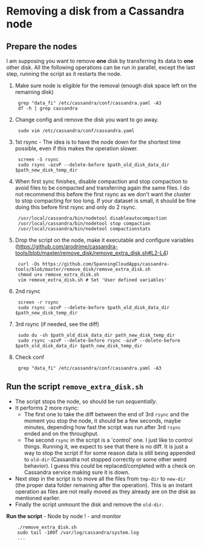 # Removing a disk from a Cassandra node

## Prepare the nodes

I am supposing you want to remove **one** disk by transferring its data to **one** other disk.
All the following operations can be run in parallel, except the last step, running the script as it restarts the node.

1. Make sure node is eligible for the removal (enough disk space left on the remaining disk)

        grep "data_fi" /etc/cassandra/conf/cassandra.yaml -A3
        df -h | grep cassandra

2. Change config and remove the disk you want to go away.

        sudo vim /etc/cassandra/conf/cassandra.yaml

3. 1st rsync - The idea is to have the node down for the shortest time possible, even if this makes the operation slower.

        screen -S rsync
        sudo rsync -azvP --delete-before $path_old_disk_data_dir $path_new_disk_temp_dir

4. When first sync finishes, disable compaction and stop compaction to avoid files to be compacted and transferring again the same files. I do not recommend this before the first rsync as we don't want the cluster to stop compacting for too long. If your dataset is small, it should be fine doing this before first rsync and only do 2 rsync.

        /usr/local/cassandra/bin/nodetool disableautocompaction
        /usr/local/cassandra/bin/nodetool stop compaction
        /usr/local/cassandra/bin/nodetool compactionstats

5. Drop the script on the node, make it executable and configure variables (https://github.com/arodrime/cassandra-tools/blob/master/remove_disk/remove_extra_disk.sh#L2-L4)

        curl -Os https://github.com/SpanningCloudApps/cassandra-tools/blob/master/remove_disk/remove_extra_disk.sh
        chmod u+x remove_extra_disk.sh
        vim remove_extra_disk.sh # Set 'User defined variables'

6. 2nd rsync

        screen -r rsync
        sudo rsync -azvP --delete-before $path_old_disk_data_dir $path_new_disk_temp_dir

7. 3rd rsync (if needed, see the diff)

        sudo du -sh $path_old_disk_data_dir path_new_disk_temp_dir
        sudo rsync -azvP --delete-before rsync -azvP --delete-before $path_old_disk_data_dir $path_new_disk_temp_dir

8. Check conf

        grep "data_fi" /etc/cassandra/conf/cassandra.yaml -A3

## Run the script `remove_extra_disk.sh`

* The script stops the node, so should be run *sequentially*.
* It performs 2 more rsync:
    * The first one to take the diff between the end of 3rd `rsync` and the moment you stop the node, it should be a few seconds, maybe minutes, depending how fast the script was run after 3rd `rsync` ended and on the throughput.
    * The second `rsync` in the script is a 'control' one. I just like to control things. Running it, we expect to see that there is no diff. It is just a way to stop the script if for some reason data is still being appended to `old-dir` (Cassandra not stopped correctly or some other weird behavior). I guess this could be replaced/completed with a check on Cassandra service making sure it is down.
* Next step in the script is to move all the files from `tmp-dir` to `new-dir` (the proper data folder remaining after the operation). This is an instant operation as files are not really moved as they already are on the disk as mentioned earlier.
* Finally the script unmount the disk and remove the `old-dir`.

**Run the script** - Node by node ! - and monitor

        ./remove_extra_disk.sh
        sudo tail -100f /var/log/cassandra/system.log
        ...
